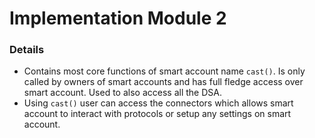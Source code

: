 # Implementation Module 2

### Details
- Contains most core functions of smart account name `cast()`. Is only called by owners of smart accounts and has full fledge access over smart account. Used to also access all the DSA.
- Using `cast()` user can access the connectors which allows smart account to interact with protocols or setup any settings on smart account.
